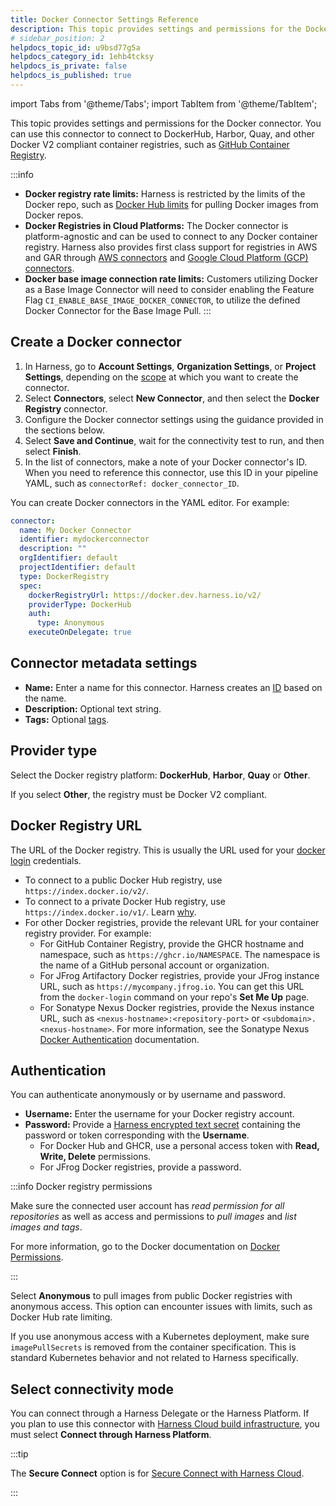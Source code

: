 ```yaml
---
title: Docker Connector Settings Reference
description: This topic provides settings and permissions for the Docker Connector.
# sidebar_position: 2
helpdocs_topic_id: u9bsd77g5a
helpdocs_category_id: 1ehb4tcksy
helpdocs_is_private: false
helpdocs_is_published: true
---
```


import Tabs from '@theme/Tabs';
import TabItem from '@theme/TabItem';

This topic provides settings and permissions for the Docker connector. You can use this connector to connect to DockerHub, Harbor, Quay, and other Docker V2 compliant container registries, such as [GitHub Container Registry](/docs/continuous-integration/use-ci/build-and-upload-artifacts/build-and-push/build-and-push-to-ghcr.md).

:::info

* **Docker registry rate limits:** Harness is restricted by the limits of the Docker repo, such as [Docker Hub limits](https://docs.docker.com/docker-hub/download-rate-limit/) for pulling Docker images from Docker repos.
* **Docker Registries in Cloud Platforms:** The Docker connector is platform-agnostic and can be used to connect to any Docker container registry. Harness also provides first class support for registries in AWS and GAR through [AWS connectors](../add-aws-connector.md) and [Google Cloud Platform (GCP) connectors](../connect-to-google-cloud-platform-gcp.md).
* **Docker base image connection rate limits:** Customers utilizing Docker as a Base Image Connector will need to consider enabling the Feature Flag `CI_ENABLE_BASE_IMAGE_DOCKER_CONNECTOR`, to utilize the defined Docker Connector for the Base Image Pull.
:::

## Create a Docker connector

<Tabs>
  <TabItem value="Visual" label="Visual editor" default>

1. In Harness, go to **Account Settings**, **Organization Settings**, or **Project Settings**, depending on the [scope](https://developer.harness.io/docs/platform/role-based-access-control/rbac-in-harness/#permissions-hierarchy-scopes) at which you want to create the connector.
2. Select **Connectors**, select **New Connector**, and then select the **Docker Registry** connector.
3. Configure the Docker connector settings using the guidance provided in the sections below.
4. Select **Save and Continue**, wait for the connectivity test to run, and then select **Finish**.
5. In the list of connectors, make a note of your Docker connector's ID. When you need to reference this connector, use this ID in your pipeline YAML, such as `connectorRef: docker_connector_ID`.

</TabItem>
  <TabItem value="YAML" label="YAML editor">

You can create Docker connectors in the YAML editor. For example:

```yaml
connector:
  name: My Docker Connector
  identifier: mydockerconnector
  description: ""
  orgIdentifier: default
  projectIdentifier: default
  type: DockerRegistry
  spec:
    dockerRegistryUrl: https://docker.dev.harness.io/v2/
    providerType: DockerHub
    auth:
      type: Anonymous
    executeOnDelegate: true
```

</TabItem>
</Tabs>

## Connector metadata settings

* **Name:** Enter a name for this connector. Harness creates an [ID](/docs/platform//references/entity-identifier-reference.md) based on the name.
* **Description:** Optional text string.
* **Tags:** Optional [tags](/docs/platform/references/tags-reference.md).

## Provider type

Select the Docker registry platform: **DockerHub**, **Harbor**, **Quay** or **Other**.

If you select **Other**, the registry must be Docker V2 compliant.

## Docker Registry URL

The URL of the Docker registry. This is usually the URL used for your [docker login](https://docs.docker.com/engine/reference/commandline/login/) credentials.

* To connect to a public Docker Hub registry, use `https://index.docker.io/v2/`.
* To connect to a private Docker Hub registry, use `https://index.docker.io/v1/`. Learn [why](/kb/continuous-integration/continuous-integration-faqs#why-build-and-push-steps-dont-support-v2-api-urls).
* For other Docker registries, provide the relevant URL for your container registry provider. For example:
   * For GitHub Container Registry, provide the GHCR hostname and namespace, such as `https://ghcr.io/NAMESPACE`. The namespace is the name of a GitHub personal account or organization.
   * For JFrog Artifactory Docker registries, provide your JFrog instance URL, such as `https://mycompany.jfrog.io`. You can get this URL from the `docker-login` command on your repo's **Set Me Up** page.
   * For Sonatype Nexus Docker registries, provide the Nexus instance URL, such as `<nexus-hostname>:<repository-port>` or `<subdomain>.<nexus-hostname>`. For more information, see the Sonatype Nexus [Docker Authentication](https://help.sonatype.com/en/docker-authentication.html) documentation.

## Authentication

You can authenticate anonymously or by username and password.

<Tabs>
  <TabItem value="unpw" label="Username and password" default>

* **Username:** Enter the username for your Docker registry account.
* **Password:** Provide a [Harness encrypted text secret](/docs/platform/secrets/add-use-text-secrets) containing the password or token corresponding with the **Username**.
  * For Docker Hub and GHCR, use a personal access token with **Read, Write, Delete** permissions.
  * For JFrog Docker registries, provide a password.

:::info Docker registry permissions

Make sure the connected user account has *read permission for all repositories* as well as access and permissions to *pull images* and *list images and tags*.

For more information, go to the Docker documentation on [Docker Permissions](https://docs.docker.com/datacenter/dtr/2.0/user-management/permission-levels/).

:::

</TabItem>
  <TabItem value="anonymous" label="Anonymous">

Select **Anonymous** to pull images from public Docker registries with anonymous access. This option can encounter issues with limits, such as Docker Hub rate limiting.

If you use anonymous access with a Kubernetes deployment, make sure `imagePullSecrets` is removed from the container specification. This is standard Kubernetes behavior and not related to Harness specifically.

</TabItem>
</Tabs>

## Select connectivity mode

You can connect through a Harness Delegate or the Harness Platform. If you plan to use this connector with [Harness Cloud build infrastructure](/docs/continuous-integration/use-ci/set-up-build-infrastructure/use-harness-cloud-build-infrastructure), you must select **Connect through Harness Platform**.

:::tip

The **Secure Connect** option is for [Secure Connect with Harness Cloud](/docs/continuous-integration/secure-ci/secure-connect).

:::
